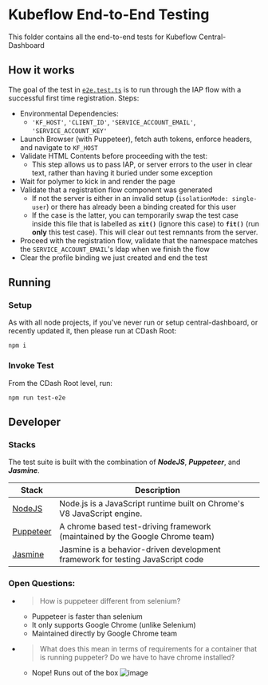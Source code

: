 # Kubeflow End-to-End Testing
This folder contains all the end-to-end tests for Kubeflow Central-Dashboard

## How it works
The goal of the test in [`e2e.test.ts`](./e2e.test.ts) is to run through the IAP flow with a successful first time registration. Steps:
- Environmental Dependencies:
  - `'KF_HOST'`, `'CLIENT_ID'`, `'SERVICE_ACCOUNT_EMAIL'`, `'SERVICE_ACCOUNT_KEY'`
- Launch Browser (with Puppeteer), fetch auth tokens, enforce headers, and navigate to `KF_HOST`
- Validate HTML Contents before proceeding with the test:
  - This step allows us to pass IAP, or server errors to the user in clear text, rather than having it buried under some exception
- Wait for polymer to kick in and render the page
- Validate that a registration flow component was generated
  - If not the server is either in an invalid setup (`isolationMode: single-user`) or there has already been a binding created for this user
  - If the case is the latter, you can temporarily swap the test case inside this file that is labelled as **`xit()`** (ignore this case) to **`fit()`** (run **only** this test case). This will clear out test remnants from the server.
- Proceed with the registration flow, validate that the namespace matches the `SERVICE_ACCOUNT_EMAIL`'s ldap when we finish the flow
- Clear the profile binding we just created and end the test

## Running
### Setup
As with all node projects, if you've never run or setup central-dashboard, or recently updated it, then please run at CDash Root:
```shell
npm i
```

### Invoke Test
From the CDash Root level, run:
```shell
npm run test-e2e
```

## Developer

### Stacks
The test suite is built with the combination of ***NodeJS***, ***Puppeteer***, and ***Jasmine***.

Stack | Description
--- | ---
| [NodeJS](https://nodejs.org/en/) | Node.js is a JavaScript runtime built on Chrome's V8 JavaScript engine.
| [Puppeteer](https://pptr.dev/) | A chrome based test-driving framework (maintained by the Google Chrome team)
| [Jasmine](https://jasmine.github.io/) | Jasmine is a behavior-driven development framework for testing JavaScript code

### Open Questions:
- > How is puppeteer different from selenium?
  - Puppeteer is faster than selenium
  - It only supports Google Chrome (unlike Selenium)
  - Maintained directly by Google Chrome team
- > What does this mean in terms of requirements for a container that is running puppeter? Do we have to have chrome installed?
  - Nope! Runs out of the box ![image](https://user-images.githubusercontent.com/5303018/74990269-b7914580-53f7-11ea-8620-f367b1aaf9ab.png)